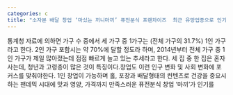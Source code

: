 ```yaml
---
categories: c
title: "소자본 배달 창업 ‘마싰는 끼니마끼’ 퓨전분식 프랜차이즈  최근 유망업종으로 인기 끌어"
---
```

통계청 자료에 의하면 가구 수 중에서 세 가구 중 1가구는 (전체 가구의 31.7%) 1인 가구라고 한다. 2인 가구 포함시는 약 70%에 달할 정도라 하며, 2014년부터 전체 가구 중 1인 가구가 제일 많아졌는데 점점 빠르게 늘고 있는 추세라고 한다. 세 집 중 한 집은 혼자 사는데, 청년과 고령층이 많은 것이 특징이다.창업도 이런 인구 변화 및 사회 변화에 포커스를 맞춰야한다. 1인 창업이 가능하며 홀, 포장과 배달형태의 컨텐츠로 건강을 중요시하는 팬데믹 시대에 맛과 영양, 가격까지 만족스러운 퓨전분식 창업 ‘마끼’가 인기를